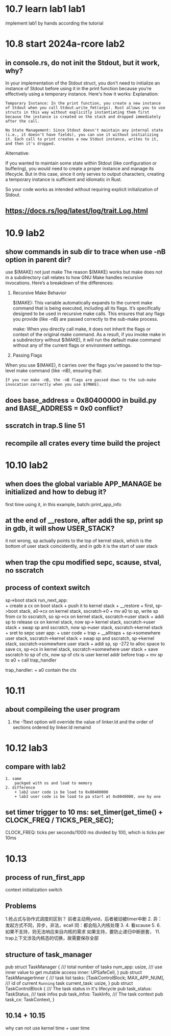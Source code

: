 # 10.7 learn lab1  lab1
implement lab1 by hands according the tutorial
# 10.8 start 2024a-rcore lab2
## in console.rs, do not init the Stdout, but it work, why?
In your implementation of the Stdout struct, you don't need to initialize an instance of Stdout before using it in the print function because you’re effectively using a temporary instance. Here's how it works:
Explanation:

    Temporary Instance: In the print function, you create a new instance of Stdout when you call Stdout.write_fmt(args). Rust allows you to use structs in this way without explicitly instantiating them first because the instance is created on the stack and dropped immediately after the call.

    No State Management: Since Stdout doesn't maintain any internal state (i.e., it doesn't have fields), you can use it without initializing it. Each call to print creates a new Stdout instance, writes to it, and then it's dropped.
Alternative:

If you wanted to maintain some state within Stdout (like configuration or buffering), you would need to create a proper instance and manage its lifecycle. But in this case, since it only serves to output characters, creating a temporary instance is sufficient and idiomatic in Rust.

So your code works as intended without requiring explicit initialization of Stdout.
## https://docs.rs/log/latest/log/trait.Log.html

# 10.9 lab2
## show commands in sub dir to trace when use -nB option in parent dir?
use $(MAKE) not just make
The reason $(MAKE) works but make does not in a subdirectory call relates to how GNU Make handles recursive invocations. Here’s a breakdown of the differences:
1. Recursive Make Behavior

    $(MAKE): This variable automatically expands to the current make command that is being executed, including all its flags. It’s specifically designed to be used in recursive make calls. This ensures that any flags you provide (like -nB) are passed correctly to the sub-make process.

    make: When you directly call make, it does not inherit the flags or context of the original make command. As a result, if you invoke make in a subdirectory without $(MAKE), it will run the default make command without any of the current flags or environment settings.

2. Passing Flags

When you use $(MAKE), it carries over the flags you’ve passed to the top-level make command (like -nB), ensuring that:

    If you run make -nB, the -nB flags are passed down to the sub-make invocation correctly when you use $(MAKE).

## does base_address = 0x80400000 in build.py and BASE_ADDRESS = 0x0 conflict?
## sscratch in trap.S line 51
## recompile all crates every time build the project
# 10.10 lab2
## when does the global variable APP_MANAGE be initialized and how to debug it?
first time using it, in this example, batch::print_app_info
## at the end of __restore, after addi the sp, print sp in gdb, it will show USER_STACK?
it not wrong, sp actually points to the top  of kernel stack, which is the bottom of user stack coincidentlly, and in gdb it is the start of user stack
## when trap the cpu  modified sepc, scause, stval, no sscratch
## process of context switch 
sp->boot stack
run_next_app:   
    + create a cx on boot stack
    + push it to kernel stack
    + __restore
        + first, sp->boot stack, a0->cx on kernel stack, sscratch->0
        + mv a0 to sp, write sp from cx to sscratch, so sp->cx on kernel stack, sscratch->user stack
        + addi sp to release cx on kernel stack, now sp-> kernel stack, sscratch->user stack
        + swap sp and sscratch, now sp->user stack, sscratch->kernel stack
        + sret to sepc
user app:
    + user code
    + trap
    + __alltraps
        + sp->somewhere user stack, sscratch->kernel stack
        + swap sp and sscratch, sp->kernel stack, sscratch->somewhere user stack
        + addi sp, sp -272 to alloc space to save cx, sp->cx in kernel stack, sscratch->somewhere user stack
        + save sscratch to sp of ctx, now sp of ctx is user kernel addr before trap
        + mv sp to a0
        + call trap_handler

trap_handler:
    + a0 contain the ctx
# 10.11
## about compileing the user program
1. the -Ttext option will override the value of linker.ld and the order of sections ordered by linker.ld remaind 
# 10.12  lab3
## compare with lab2
    1. same
        packged with os and load to memory
    2. difference
        + lab2 user code is be load to 0x80400000
        + lab3 user code is be load to pa start at 0x8040000, one by one
## set timer trigger to 10 ms: set_timer(get_time() + CLOCK_FREQ / TICKS_PER_SEC);
CLOCK_FREQ: ticks per seconds/1000 ms
divided by 100, which is ticks per 10ms
# 10.13
## process of run_first_app
context initialization
switch 
## Problems
1.抢占式与协作式调度的区别？
前者主动用yield，后者被动被timer中断
2. 
异：发起方式不同，异步，非法，ecall
同：都会陷入内核处理
3. 
4. 
看scause
5. 
6.
如果不支持，则无法响应来自内核的需求
如果支持，要防止递归中断嵌套，
11.
trap上下文涉及内核态的切换，故需要保存全部
## structure of task_manager
pub struct TaskManager {
    /// total number of tasks
    num_app: usize,
    /// use inner value to get mutable access
    inner: UPSafeCell<TaskManagerInner>,
}
pub struct TaskManagerInner {
    /// task list
    tasks: [TaskControlBlock; MAX_APP_NUM],
    /// id of current `Running` task
    current_task: usize,
}
pub struct TaskControlBlock {
    /// The task status in it's lifecycle
    pub task_status: TaskStatus,
    /// task infos
    pub task_infos: TaskInfo,
    /// The task context
    pub task_cx: TaskContext,
}
## 10.14  + 10.15
why can not use kernel time + user time
